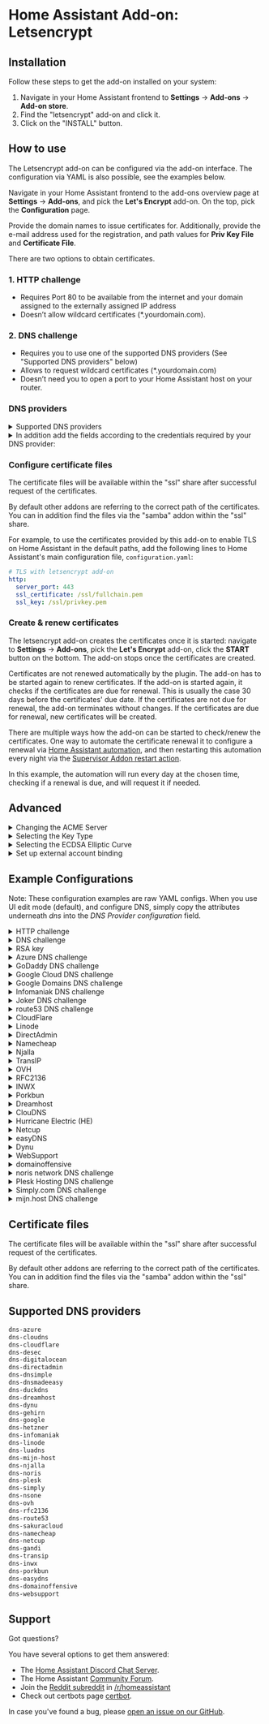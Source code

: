 # Home Assistant Add-on: Letsencrypt

## Installation

Follow these steps to get the add-on installed on your system:

1. Navigate in your Home Assistant frontend to **Settings** -> **Add-ons** -> **Add-on store**.
2. Find the "letsencrypt" add-on and click it.
3. Click on the "INSTALL" button.

## How to use

The Letsencrypt add-on can be configured via the add-on interface.
The configuration via YAML is also possible, see the examples below.

Navigate in your Home Assistant frontend to the add-ons overview page at
**Settings** -> **Add-ons**, and pick the **Let's Encrypt** add-on. On the top,
pick the **Configuration** page.

Provide the domain names to issue certificates for. Additionally, provide the
e-mail address used for the registration, and path values for **Priv Key File**
and **Certificate File**.

There are two options to obtain certificates.

### 1. HTTP challenge

- Requires Port 80 to be available from the internet and your domain assigned to the externally assigned IP address
- Doesn’t allow wildcard certificates (*.yourdomain.com).

### 2. DNS challenge

- Requires you to use one of the supported DNS providers (See "Supported DNS providers" below)
- Allows to request wildcard certificates (*.yourdomain.com)
- Doesn’t need you to open a port to your Home Assistant host on your router.

### DNS providers

<details>
  <summary>Supported DNS providers</summary>

```txt
dns-azure
dns-cloudflare
dns-cloudns
dns-desec
dns-digitalocean
dns-directadmin
dns-dnsimple
dns-dnsmadeeasy
dns-duckdns
dns-dreamhost
dns-dynu
dns-gehirn
dns-godaddy
dns-google
dns-hetzner
dns-infomaniak
dns-joker
dns-linode
dns-luadns
dns-mijn-host
dns-njalla
dns-noris
dns-simply
dns-nsone
dns-ovh
dns-rfc2136
dns-route53
dns-sakuracloud
dns-namecheap
dns-netcup
dns-gandi
dns-transip
dns-inwx
dns-porkbun
dns-easydns
dns-domainoffensive
dns-websupport
```
</details>

<details>
  <summary>In addition add the fields according to the credentials required by your DNS provider:</summary>

```yaml
propagation_seconds: 60
azure_config: ''
cloudflare_email: ''
cloudflare_api_key: ''
cloudflare_api_token: ''
cloudns_auth_id: ''
cloudns_sub_auth_id: ''
cloudns_sub_auth_user: ''
cloudns_auth_password: ''
desec_token: ''
digitalocean_token: ''
directadmin_url: ''
directadmin_username: ''
directadmin_password: ''
dnsimple_token: ''
dnsmadeeasy_api_key: ''
dnsmadeeasy_secret_key: ''
duckdns_token: ''
dynu_auth_token: ''
google_creds: ''
google_domains_access_token: ''
google_domains_zone: ''
hetzner_api_token: ''
gehirn_api_token: ''
gehirn_api_secret: ''
godaddy_secret: ''
godaddy_key: ''
infomaniak_api_token: ''
joker_username: ''
joker_password: ''
joker_domain: ''
linode_key: ''
linode_version: ''
luadns_email: ''
luadns_token: ''
mijn_host_api_key: ''
njalla_token: ''
noris_token: ''
nsone_api_key: ''
ovh_endpoint: ''
ovh_application_key: ''
ovh_application_secret: ''
ovh_consumer_key: ''
rfc2136_server: ''
rfc2136_port: ''
rfc2136_name: ''
rfc2136_secret: ''
rfc2136_algorithm: ''
aws_access_key_id: ''
aws_secret_access_key: ''
sakuracloud_api_token: ''
sakuracloud_api_secret: ''
namecheap_username: ''
namecheap_api_key: ''
netcup_customer_id: ''
netcup_api_key: ''
netcup_api_password: ''
gandi_api_key: ''
gandi_token: ''
gandi_sharing_id: ''
transip_username: ''
transip_api_key: ''
inwx_username: ''
inwx_password: ''
inwx_shared_secret: ''
porkbun_key: ''
porkbun_secret: ''
dreamhost_api_baseurl: ''
dreamhost_api_key: ''
domainoffensive_token: ''
plesk_username: ''
plesk_password: ''
plesk_api_url: ''
simply_account_name: ''
simply_api_key: ''
```
</details>

### Configure certificate files

The certificate files will be available within the "ssl" share after successful
request of the certificates.

By default other addons are referring to the correct path of the certificates.
You can in addition find the files via the "samba" addon within the "ssl" share.

For example, to use the certificates provided by this add-on to enable TLS on
Home Assistant in the default paths, add the following lines to Home
Assistant's main configuration file, `configuration.yaml`:

```yaml
# TLS with letsencrypt add-on
http:
  server_port: 443
  ssl_certificate: /ssl/fullchain.pem
  ssl_key: /ssl/privkey.pem
```

### Create & renew certificates

The letsencrypt add-on creates the certificates once it is started: navigate
to **Settings** -> **Add-ons**, pick the **Let's Encrypt** add-on, click the
**START** button on the bottom. The add-on stops once the certificates are
created.

Certificates are not renewed automatically by the plugin. The add-on has to be
started again to renew certificates. If the add-on is started again, it checks
if the certificates are due for renewal. This is usually the case 30 days
before the certificates' due date. If the certificates are not due for renewal,
the add-on terminates without changes. If the certificates are due for renewal,
new certificates will be created.

There are multiple ways how the add-on can be started to check/renew the
certificates. One way to automate the certificate renewal it to configure a
renewal via [Home Assistant automation][haauto], and then restarting this
automation every night via the [Supervisor Addon restart action][supervisorrestart].

[haauto]: https://www.home-assistant.io/docs/automation/editor/
[supervisorrestart]: https://www.home-assistant.io/integrations/hassio/#service-hassioaddon_restart

In this example, the automation will run every day at the chosen time, checking
if a renewal is due, and will request it if needed.

## Advanced

<details>
  <summary>Changing the ACME Server</summary>

By default, The addon uses Let’s Encrypt’s default server at https://acme-v02.api.letsencrypt.org/. You can instruct the addon to use a different ACME server by providing the field `acme_server` with the URL of the server’s ACME directory:

  ```yaml
  acme_server: 'https://my.custom-acme-server.com'
  ```

If your custom ACME server uses a certificate signed by an untrusted certificate authority (CA), you can add the root certificate to the trust store by setting its content as an option:
  ```yaml
  acme_server: 'https://my.custom-acme-server.com'
  acme_root_ca_cert: |
    -----BEGIN CERTIFICATE-----
    MccBfTCCASugAwIBAgIRAPPIPTKNBXkBozsoE46UPZcwCGYIKoZIzj0EAwIwHTEb...kg==
    -----END CERTIFICATE-----
  ```

</details>

<details>
  <summary>Selecting the Key Type</summary>

  By default the ECDSA key type is used. You can choose to use an RSA key for compatibility with systems where ECDSA keys are not supported. ECDSA is widely supported in modern software with security and performance benefits.

  ```yaml
  key_type: 'rsa'
  ```

  When the `key_type` parameter is not set, the add-on will attempt to auto-detect an existing certificate's key type or use `ecdsa` by default.

</details>

<details>
  <summary>Selecting the ECDSA Elliptic Curve</summary>
  
  You can choose from the following ECDSA elliptic curves: `secp256r1`, `secp384r1`

  ```yaml
  key_type: 'ecdsa'
  elliptic_curve: 'secp384r1'
  ```

  When the `elliptic_curve` parameter is not set, ECDSA keys will be generated using the Certbot default. This option must be used with `key_type` set to `'ecdsa'`.

</details>

<details>
  <summary>Set up external account binding</summary>

   The ACME protocol (RFC 8555) defines an external account binding (EAB) field that ACME clients can use to access a specific account on the certificate authority (CA). Some CAs may require the client to utilize the EAB protocol to operate. You can add your EAB key ID and HMAC key through the config options `eab_kid` and `eab_hmac_key`.

  ```yaml
  eab_kid: 'key_id'
  eab_hmac_key: 'AABBCCDD' #Base64url encoded key
  ```

</details>

## Example Configurations

Note: These configuration examples are raw YAML configs. When you use UI edit
mode (default), and configure DNS, simply copy the attributes underneath *dns*
into the *DNS Provider configuration* field.

<details>
  <summary>HTTP challenge</summary>

  ```yaml
  email: your.email@example.com
  domains:
    - home-assistant.io
  certfile: fullchain.pem
  keyfile: privkey.pem
  challenge: http
  dns: {}
  ```

</details>

<details>
  <summary>DNS challenge</summary>

  ```yaml
  email: your.email@example.com
  domains:
    - home-assistant.io
  certfile: fullchain.pem
  keyfile: privkey.pem
  challenge: dns
  dns:
    provider: dns-cloudflare
    cloudflare_email: your.email@example.com
    cloudflare_api_key: 31242lk3j4ljlfdwsjf0
  ```

</details>

<details>
  <summary>RSA key</summary>

  ```yaml
  email: your.email@example.com
  domains:
    - home-assistant.io
  certfile: fullchain.pem
  keyfile: privkey.pem
  key_type: rsa
  challenge: dns
  dns:
    provider: dns-cloudflare
    cloudflare_email: your.email@example.com
    cloudflare_api_key: 31242lk3j4ljlfdwsjf0
  ```

</details>

<details>
  <summary>Azure DNS challenge</summary>

```yaml
email: your.email@example.com
domains:
  - home-assistant.io
certfile: fullchain.pem
keyfile: privkey.pem
challenge: dns
dns:
  provider: dns-azure
  azure_config: azure.txt
```

Please copy your credentials file "azure.txt" into the "share" shared folder
on the Home Assistant host before starting the service. One way is to use the
"Samba" add on to make the folder available via network or SSH Add-on. You
can find information on the required file format in the [documentation][certbot-dns-azure-conf]
for the Certbot Azure plugin.

To use this plugin, [create an Azure Active Directory app registration][aad-appreg]
and service principal; add a client secret; and create a credentials file
using the above directions. Grant the app registration DNS Zone Contributor
on the DNS zone to be used for authentication.

[aad-appreg]: https://docs.microsoft.com/en-us/azure/active-directory/develop/howto-create-service-principal-portal#register-an-application-with-azure-ad-and-create-a-service-principal
[certbot-dns-azure-conf]: https://certbot-dns-azure.readthedocs.io/en/latest/#configuration

</details>

<details>
  <summary>GoDaddy DNS challenge</summary>

  ```yaml
  email: your.email@example.com
  domains:
    - subdomain.home-assistant.io
  certfile: fullchain.pem
  keyfile: privkey.pem
  challenge: dns
  dns:
    provider: dns-godaddy
    godaddy_secret: YOUR_GODADDY_SECRET
    godaddy_key: YOUR_GODADDY_KEY
  ```

To obtain the ACME DNS API Key and Secret, follow the instructions here:
<https://developer.godaddy.com/getstarted>

</details>

<details>
  <summary>Google Cloud DNS challenge</summary>

  ```yaml
  email: your.email@example.com
  domains:
    - home-assistant.io
  certfile: fullchain.pem
  keyfile: privkey.pem
  challenge: dns
  dns:
    provider: dns-google
    google_creds: google.json
  ```

Please copy your credentials file "google.json" into the "share" shared folder on the Home Assistant host before starting the service.

One way is to use the "Samba" add on to make the folder available via network or SSH Add-on.

The credential file can be created and downloaded when creating the service user within the Google cloud.
You can find additional information regarding the required permissions in the "credentials" section here:

<https://github.com/certbot/certbot/blob/master/certbot-dns-google/certbot_dns_google/__init__.py>

</details>

<details>
  <summary>Google Domains DNS challenge</summary>

  ```yaml
  email: your.email@example.com
  domains:
    - subdomain.home-assistant.io
  certfile: fullchain.pem
  keyfile: privkey.pem
  challenge: dns
  dns:
    provider: dns-google-domains
    google_domains_access_token: XXXX
    google_domains_zone: home-assistant.io
  ```

To obtain the ACME DNS API token follow the instructions here:

<https://support.google.com/domains/answer/7630973#acme_dns>

The optional `google_domains_zone` option specifies the domain name registered with Google Domains.  If not specified, it is guessed based on the public suffix list.

</details>

<details>
  <summary>Infomaniak DNS challenge</summary>

  ```yaml
  email: your.email@example.com
  domains:
    - subdomain.home-assistant.io
  certfile: fullchain.pem
  keyfile: privkey.pem
  challenge: dns
  dns:
    provider: dns-infomaniak
    infomaniak_api_token: XXXXXXXXXXXXXXXXXXXXXXXXXXXXXXXXX
  ```

To obtain the DNS API token follow the instructions here:

<https://manager.infomaniak.com/v3/infomaniak-api>

Choose "Domain" as the scope.

</details>

<details>
  <summary>Joker DNS challenge</summary>

  ```yaml
  email: your.email@example.com
  domains:
    - subdomain.example.com
  certfile: fullchain.pem
  keyfile: privkey.pem
  challenge: dns
  dns:
    provider: dns-joker
    joker_username: username
    joker_password: password
    joker_domain: example.com
  ```

You can find further detailed information here:

<https://joker.com/faq/books/jokercom-faq-en/page/lets-encrypt-ssl-certificates>
<https://github.com/dhull/certbot-dns-joker/blob/master/README.md>

</details>

<details>
  <summary>route53 DNS challenge</summary>

  ```yaml
  email: your.email@example.com
  domains:
    - home-assistant.io
  certfile: fullchain.pem
  keyfile: privkey.pem
  challenge: dns
  dns:
    provider: dns-route53
    aws_access_key_id: 0123456789ABCDEF0123
    aws_secret_access_key: 0123456789abcdef0123456789/abcdef0123456
  ```

For security reasons, don't use your main account's credentials. Instead, add a new [AWS user](https://console.aws.amazon.com/iam/home?#/users) with _Access Type: Programmatic access_ and use that user's access key. Assign a minimum [policy](https://console.aws.amazon.com/iam/home?#/policies$new?step=edit) like the following example. Make sure to replace the Resource ARN in the first statement to your domain's hosted zone ARN or use _*_ for all.

  ```json
  {
      "Version": "2012-10-17",
      "Statement": [
          {
              "Sid": "ChangeSpecificDomainsRecordSet",
              "Effect": "Allow",
              "Action": "route53:ChangeResourceRecordSets",
              "Resource": "arn:aws:route53:::hostedzone/01234567890ABC"
          },
          {
              "Sid": "ListAllHostedZones",
              "Effect": "Allow",
              "Action": "route53:ListHostedZones",
              "Resource": "*"
          },
          {
              "Sid": "ReadChanges",
              "Effect": "Allow",
              "Action": "route53:GetChange",
              "Resource": "arn:aws:route53:::change/*"
          }
      ]
  }
  ```

</details>

<details>
  <summary>CloudFlare</summary>

Previously, Cloudflare’s “Global API Key” was used for authentication, however this key can access the entire Cloudflare API for all domains in your account, meaning it could cause a lot of damage if leaked.

Cloudflare’s newer API Tokens can be restricted to specific domains and operations, and are therefore now the recommended authentication option.
The API Token used for Certbot requires only the `Zone:DNS:Edit` permission for the zone in which you want a certificate.

Example credentials file using restricted API Token (recommended):
  ```yaml
  dns:
    provider: dns-cloudflare
    cloudflare_api_token: 0123456789abcdef0123456789abcdef01234
  ```

Example credentials file using Global API Key (not recommended):
  ```yaml
  dns:
    provider: dns-cloudflare
    cloudflare_email: cloudflare@example.com
    cloudflare_api_key: 0123456789abcdef0123456789abcdef01234
  ```

</details>

<details>
  <summary>Linode</summary>

To use this addon with Linode DNS, first [create a new API/access key](https://www.linode.com/docs/platform/api/getting-started-with-the-linode-api#get-an-access-token), with read/write permissions to DNS; no other permissions are needed. Newly keys will likely use API version '4.' **Important**: single quotes are required around the `linode_version` number; failure to do this will cause a type error (as the addon expects a string, not an integer).

  ```yaml
  email: you@mailprovider.com
  domains:
    - ha.yourdomain.com
  certfile: fullchain.pem
  keyfile: privkey.pem
  challenge: dns
  dns:
    provider: dns-linode
    linode_key: 865c9f462c7d54abc1ad2dbf79c938bc5c55575fdaa097ead2178ee68365ab3e
    linode_version: '4'
  ```

</details>

<details>
  <summary>DirectAdmin</summary>

It is recommended to create a login key in the DirectAdmin control panel to be used as value for directadmin_password.
Instructions on how to create such key can be found at https://help.directadmin.com/item.php?id=523.

Make sure to grant the following permissions:
- `CMD_API_LOGIN_TEST`
- `CMD_API_DNS_CONTROL`
- `CMD_API_SHOW_DOMAINS`

Username and password can also be used in case your DirectAdmin instance has no support for login keys.

Example configuration:
  ```yaml
  email: mail@domain.tld
  domains:
    - your.domain.tld
  certfile: fullchain.pem
  keyfile: privkey.pem
  challenge: dns
  dns:
    propagation_seconds: 60
    provider: dns-directadmin
    directadmin_url: 'https://domain.tld:2222/'
    directadmin_username: da_user
    directadmin_password: da_password_or_key
  ```

</details>

<details>
  <summary>Namecheap</summary>

To use this addon with Namecheap, you must first enable API access on your account. See "Enabling API Access" and "Whitelisting IP" [here](https://www.namecheap.com/support/api/intro/) for details and requirements.

Example configuration:

  ```yaml
  email: your.email@example.com
  domains:
    - ha.yourdomain.com
  certfile: fullchain.pem
  keyfile: privkey.pem
  challenge: dns
  dns:
    provider: dns-namecheap
    namecheap_username: your-namecheap-username
    namecheap_api_key: 0123456789abcdef0123456789abcdef01234567
  ```

</details>

<details>
  <summary>Njalla</summary>

You need to generate an API token inside Settings > API Access or directly at https://njal.la/settings/api/. If you have a static IP-address restrict the access to your IP. I you are not sure, you probably don't have a static IP-address.

Example configuration:

  ```yaml
  email: your.email@example.com
  domains:
    - home-assistant.io
  certfile: fullchain.pem
  keyfile: privkey.pem
  challenge: dns
  dns:
    provider: dns-njalla
    njalla_token: 0123456789abcdef0123456789abcdef01234567
  ```

</details>

<details>
  <summary>TransIP</summary>

You will need to generate an API key from the TransIP Control Panel at https://www.transip.nl/cp/account/api/.

The propagation limit will be automatically raised to 240 seconds.

Example configuration:
  ```yaml
  email: your.email@example.com
  domains:
    - your.domain.tld
  certfile: fullchain.pem
  keyfile: privkey.pem
  challenge: dns
  dns:
    provider: dns-transip
    transip_username: transip-user
    transip_api_key: |
      -----BEGIN PRIVATE KEY-----
      MII..ABCDEFGHIJKLMNOPQRSTUVWXYZ
      AAAAAABCDEFGHIJKLMNOPQRSTUVWXYZ
      -----END PRIVATE KEY-----
  ```

</details>

<details>
  <summary>OVH</summary>

You will need to generate an OVH API Key first at https://eu.api.ovh.com/createToken/ (for Europe) or https://ca.api.ovh.com/createToken/ (for north America).

When creating the API Key, you must ensure that the following rights are granted:
* ``GET /domain/zone/*``
* ``PUT /domain/zone/*``
* ``POST /domain/zone/*``
* ``DELETE /domain/zone/*``

Example configuration
  ```yaml
  email: your.email@example.com
  domains:
    - home-assistant.io
  certfile: fullchain.pem
  keyfile: privkey.pem
  challenge: dns
  dns:
    provider: dns-ovh
    ovh_endpoint: ovh-eu
    ovh_application_key: 0123456789abcdef0123456789abcdef01234
    ovh_application_secret: 0123456789abcdef0123456789abcdef01234
    ovh_consumer_key: 0123456789abcdef0123456789abcdef01234
  ```
Use `ovh_endpoint: ovh-ca` for north America region.

</details>

<details>
  <summary>RFC2136</summary>

You will need to set up a server with RFC2136 (Dynamic Update) support with a TKEY (to authenticate the updates).  How to do this will vary depending on the DNS server software in use.  For Bind9, you first need to first generate an authentication key by running

  ```
  $ tsig-keygen -a hmac-sha512 letsencrypt
  key "letsencrypt" {
	  algorithm hmac-sha512;
  	secret "G/adDW8hh7FDlZq5ZDW3JjpU/I7DzzU1PDvp26DvPQWMLg/LfM2apEOejbfdp5BXu78v/ruWbFvSK5dwYY7bIw==";
  };
  ```

You don't need to publish this; just copy the key data into your named.conf file:
  ```
  
  key "letsencrypt" {
    algorithm hmac-sha512;
    secret "G/adDW8hh7FDlZq5ZDW3JjpU/I7DzzU1PDvp26DvPQWMLg/LfM2apEOejbfdp5BXu78v/ruWbFvSK5dwYY7bIw==";
  };
  
  ```
And ensure you have an update policy in place in the zone that uses this key to enable update of the correct domain (which must match the domain in your yaml configuration):
  ```
  
     update-policy {
        grant letsencrypt name _acme-challenge.home-assistant.io. txt;
     };
  ```

For this provider, you will need to supply all the `rfc2136_*` options. Note that the `rfc2136_port` item is required (there is no default port in the add-on) and, most importantly, the port number must be quoted.  Also, be sure to copy in the key so certbot can authenticate to the DNS server.  Finally, the algorithm should be in all caps.

An example configuration:

  ```yaml
  email: your.email@example.com
  domains:
    - home-assistant.io
  certfile: fullchain.pem
  keyfile: privkey.pem
  challenge: dns
  dns:
    provider: dns-rfc2136
    rfc2136_server: dns-server.dom.ain
    rfc2136_port: '53'
    rfc2136_name: letsencrypt
    rfc2136_secret: "secret-key"
    rfc2136_algorithm: HMAC-SHA512
  ```

</details>

<details>
  <summary>INWX</summary>

Use the user for the dyndns service, not the normal user.
The shared secret is the 2FA code, it must be the same length as the example.
To get this code, you must activate the 2FA or deactivate and reactivate 2FA.
Without 2FA leave the example key.

Example configuration:
  ```yaml
  email: your.email@example.com
  domains:
    - your.domain.tld
  certfile: fullchain.pem
  keyfile: privkey.pem
  challenge: dns
  dns:
    provider: dns-inwx
    inwx_username: user
    inwx_password: password
    inwx_shared_secret: ABCDEFGHIJKLMNOPQRSTUVWXYZ012345
  ```

</details>

<details>
  <summary>Porkbun</summary>

In order to use a domain with this challenge, API access will need enabling on the domain. In order to
do this go to domain management -> select the domain -> details and click the API access toggle.
Then go to the menu in the top right select API access and then create a new api key.
The title does not matter and is not used by certbot, make note of the key and the secret as both are required.

```yaml
email: your.email@example.com
domains:
  - your.domain.tld
certfile: fullchain.pem
keyfile: privkey.pem
challenge: dns
dns:
  provider: dns-porkbun
  porkbun_key: 0123456789abcdef0123456789abcdef01234
  porkbun_secret: 0123456789abcdef0123456789abcdef01234
```
</details>
<details>
  <summary>Dreamhost</summary>

  ```yaml
  email: your.email@example.com
  domains:
    - your.domain.tld
  certfile: fullchain.pem
  keyfile: privkey.pem
  challenge: dns
  dns:
    provider: dns-dreamhost
    dreamhost_baseurl: https://api.dreamhost.com/
    dreamhost_api_key: XXXXXX
  ```
</details>
<details>
  <summary>ClouDNS</summary>
In order to use a domain with this challenge, you first need to log into your control panel and create a 
new HTTP API user from the "API & Resellers" page on top of your control panel.

  ```yaml
  email: your.email@example.com
  domains:
    - your.domain.tld
  certfile: fullchain.pem
  keyfile: privkey.pem
  challenge: dns
  dns:
    provider: dns-cloudns
    cloudns_auth_id: 12345
    cloudns_auth_password: ******
  ```
API Users have full account access.  It is recommended to create an API Sub-user, which can be limited in scope.  You can use either the `sub-auth-id` or the `sub-auth-user` as follows:

  ```yaml
  email: your.email@example.com
  domains:
    - your.domain.tld
  certfile: fullchain.pem
  keyfile: privkey.pem
  challenge: dns
  dns:
    provider: dns-cloudns
    cloudns_sub_auth_id: 12345
    cloudns_auth_password: ******
  ```
  ```yaml
  email: your.email@example.com
  domains:
    - your.domain.tld
  certfile: fullchain.pem
  keyfile: privkey.pem
  challenge: dns
  dns:
    provider: dns-cloudns
    cloudns_sub_auth_user: alice
    cloudns_auth_password: ******
  ```
</details>
<details>
  <summary>Hurricane Electric (HE)</summary>

  ```yaml
  email: your.email@example.com
  domains:
    - your.domain.tld
  certfile: fullchain.pem
  keyfile: privkey.pem
  challenge: dns
  dns:
    provider: dns-he
    he_user: me
    he_pass: ******
  ```
</details>

<details>
  <summary>Netcup</summary>

Both the API password and key can be obtained via the following page: https://www.customercontrolpanel.de/daten_aendern.php?sprung=api
It is important to set the propagation_seconds to >= 630 seconds due to the slow DNS update of Netcup.

  ```yaml
  email: your.email@example.com
  domains:
    - your.domain.tld
  certfile: fullchain.pem
  keyfile: privkey.pem
  challenge: dns
  dns:
    provider: dns-netcup
    netcup_customer_id: "userid"
    netcup_api_key: ****
    netcup_api_password: ****
    propagation_seconds: "900"
  ```
References:
* https://helpcenter.netcup.com/de/wiki/general/unsere-api#authentifizierung
* https://github.com/coldfix/certbot-dns-netcup/issues/28
</details>

<details>
  <summary>easyDNS</summary>

easyDNS REST API access must be requested and granted in order to use this module: https://cp.easydns.com/manage/security/api/signup.php after logging into your account. 

  ```yaml
  email: your.email@example.com
  domains:
    - your.domain.tld
  certfile: fullchain.pem
  keyfile: privkey.pem
  challenge: dns
  dns:
    provider: dns-easydns
    easydns_token: 0123456789abcdef
    easydns_key: ****
    easydns_endpoint: https://rest.easydns.net
  ```
</details>

<details>
  <summary>Dynu</summary>

You can get the API key in the API Credentials area of the Dynu control panel: https://www.dynu.com/ControlPanel/APICredentials

```yaml
email: your.email@example.com
domains:
  - your.domain.tld
certfile: fullchain.pem
keyfile: privkey.pem
challenge: dns
dns:
  provider: dns-dynu
  dynu_auth_token: 0123456789abcdef
```

</details>

<details>

  <summary>WebSupport</summary>

An identifier and secret key have to be obtained to use this module (see https://admin.websupport.sk/sk/auth/apiKey).

  ```yaml
  email: your.email@example.com
  domains:
    - your.domain.tld
  certfile: fullchain.pem
  keyfile: privkey.pem
  challenge: dns
  dns:
    provider: dns-websupport
    websupport_identifier: <identifier>
    websupport_secret_key: <secret_key>
  ```
</details>

<details>
  <summary>domainoffensive</summary>

  ```yaml
  email: your.email@example.com
  domains:
    - your.domain.tld
  certfile: fullchain.pem
  keyfile: privkey.pem
  challenge: dns
  dns:
    provider: dns-domainoffensive
    domainoffensive_token: *****
  ```
</details>


<details>
  <summary>noris network DNS challenge</summary>

  ```yaml
  email: your.email@example.com
  domains:
    - your.domain.tld
  certfile: fullchain.pem
  keyfile: privkey.pem
  challenge: dns
  dns:
    provider: dns-noris
    noris_token: XXXXXXXXXXXXXXXXXXXXXXXXXXXXXXXXX
    propagation_seconds: 240
  ```

To obtain the `noris_token` follow the instructions as described in our [GitHub repository][GitHub repo].

You can define the `propagation_seconds` explicitly. Otherwise, it will use the default value (currently set to `60` seconds).

[GitHub repo]: https://github.com/noris-network/certbot-dns-norisnetwork#get-your-api-token

</details>


<details>
  <summary>Plesk Hosting DNS challenge</summary>

  ```yaml
  email: your.email@example.com
  domains:
    - your.domain.tld
  certfile: fullchain.pem
  keyfile: privkey.pem
  challenge: dns
  dns:
    provider: dns-plesk
    plesk_username: your-username
    plesk_password: your-password
    plesk_api_url: https://plesk.example.com
    propagation_seconds: 120
  ```

The `plesk_username` and `plesk_password` are the same as those you use on the login page of your admin panel.

The `plesk_api_url` is the base URL of your Plesk admin panel.

You can define the `propagation_seconds` explicitly. Otherwise, it will use a custom default value (currently set to `120` seconds). If the provided value is less than `120`, then the value is forced to a minimum of `120` seconds.

</details>


<details>
  <summary>Simply.com DNS challenge</summary>

  ```yaml
  email: your.email@example.com
  domains:
    - your.domain.tld
  certfile: fullchain.pem
  keyfile: privkey.pem
  challenge: dns
  dns:
    provider: dns-simply
    simply_account_name: Sxxxxxx
    simply_api_key: YOUR_API_KEY # Replace 'YOUR_API_KEY' with your actual Simply.com API key. 
  ```

The `simply_account_name` refers to the Simply.com account number (Sxxxxxx), and the `simply_api_key` is the account's API key.
The API key assigned to your Simply.com account can be found in your Simply.com Control panel.

</details>


<details>
  <summary>mijn.host DNS challenge</summary>

  ```yaml
  email: your.email@example.com
  domains:
    - your.domain.tld
  certfile: fullchain.pem
  keyfile: privkey.pem
  challenge: dns
  dns:
    provider: dns-mijn-host
    mijn_host_api_key: XXXXXX
    propagation_seconds: 60
  ```

The `mijn_host_api_key` is the account's API key.
The API key assigned to your mijn.host account can be found in your mijn.host Control panel.

</details>


## Certificate files

The certificate files will be available within the "ssl" share after successful request of the certificates.

By default other addons are referring to the correct path of the certificates.
You can in addition find the files via the "samba" addon within the "ssl" share.

## Supported DNS providers

```txt
dns-azure
dns-cloudns
dns-cloudflare
dns-desec
dns-digitalocean
dns-directadmin
dns-dnsimple
dns-dnsmadeeasy
dns-duckdns
dns-dreamhost
dns-dynu
dns-gehirn
dns-google
dns-hetzner
dns-infomaniak
dns-linode
dns-luadns
dns-mijn-host
dns-njalla
dns-noris
dns-plesk
dns-simply
dns-nsone
dns-ovh
dns-rfc2136
dns-route53
dns-sakuracloud
dns-namecheap
dns-netcup
dns-gandi
dns-transip
dns-inwx
dns-porkbun
dns-easydns
dns-domainoffensive
dns-websupport
```

## Support

Got questions?

You have several options to get them answered:

- The [Home Assistant Discord Chat Server][discord].
- The Home Assistant [Community Forum][forum].
- Join the [Reddit subreddit][reddit] in [/r/homeassistant][reddit]
- Check out certbots page [certbot].

In case you've found a bug, please [open an issue on our GitHub][issue].

[discord]: https://discord.gg/c5DvZ4e
[forum]: https://community.home-assistant.io
[issue]: https://github.com/home-assistant/addons/issues
[certbot]: https://certbot.eff.org
[reddit]: https://reddit.com/r/homeassistant
